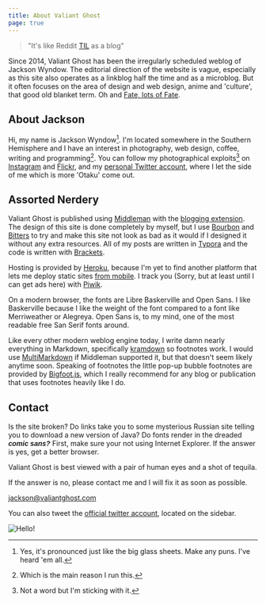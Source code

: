 ```yaml
---
title: About Valiant Ghost
page: true
---
```


> "It's like Reddit [TIL](https://www.reddit.com/r/todayilearned/) as a blog"

Since 2014, Valiant Ghost has been the irregularly scheduled weblog of Jackson Wyndow. The editorial direction of the website is vague, especially as this site also operates as a linkblog half the time and as a microblog. But it often focuses on the area of design and web design, anime and 'culture', that good old blanket term. Oh and [Fate, lots of Fate](https://valiantghost.com/tags/fate/). 

## About Jackson

Hi, my name is Jackson Wyndow[^2]. I'm located somewhere in the Southern Hemisphere and I have an interest in photography, web design, coffee, writing and programming[^3]. You can follow my photographical exploits[^4] on [Instagram](https://instagram.com/manotheclassics/) and [Flickr](https://www.flickr.com/photos/136705595@N02/), and my [personal Twitter account](https://twitter.com/ManOTheClassics), where I let the side of me which is more 'Otaku' come out.

## Assorted Nerdery

Valiant Ghost is published using [Middleman](middlemanapp.com/) with the [blogging extension](middlemanapp.com/basics/blogging/). The design of this site is done completely by myself, but I use [Bourbon](http://bourbon.io/) and [Bitters](http://bitters.bourbon.io/) to try and make this site not look as bad as it would if I designed it without any extra resources. All of my posts are written in [Typora](http://www.typora.io/) and the code is written with [Brackets](http://brackets.io).

Hosting is provided by [Heroku](https://heroku.com), because I'm yet to find another platform that lets me deploy static sites [from mobile](https://valiantghost.com/2016/02/heroku-middleman/). I track you (Sorry, but at least until I can get ads here) with [Piwik](http://piwik.org/). 

On a modern browser, the fonts are Libre Baskerville and Open Sans. I like Baskerville because I like the weight of the font compared to a font like Merriweather or Alegreya. Open Sans is, to my mind, one of the most readable free San Serif fonts around.

Like every other modern weblog engine today, I write damn nearly everything in Markdown, specifically [kramdown](http://kramdown.gettalong.org/) so footnotes work. I would use [MultiMarkdown](http://fletcher.github.io/MultiMarkdown-4/) if Middleman supported it, but that doesn't seem likely anytime soon. Speaking of footnotes the little pop-up bubble footnotes are provided by [Bigfoot.js](http://www.bigfootjs.com/), which I really recommend for any blog or publication that uses footnotes heavily like I do.

## Contact

Is the site broken? Do links take you to some mysterious Russian site telling you to download a new version of Java? Do fonts render in the dreaded <span style= "font-family: 'Comic Sans MS', cursive, sans-serif;"><i><b>comic sans?</b></i></span> First, make sure your not using Internet Explorer. If the answer is yes, get a better browser. 

Valiant Ghost is best viewed with a pair of human eyes and a shot of tequila.

If the answer is no, please contact me and I will fix it as soon as possible.

[jackson@valiantghost.com](mailto:jackson@valiantghost.com)

You can also tweet the [official twitter account](https://twitter.com/ValiantGhostCom), located on the sidebar. 

![Hello!](/images/android.gif)

[^1]: Hello!
[^2]: Yes, it's pronounced just like the big glass sheets. Make any puns. I've heard 'em all.
[^3]: Which is the main reason I run this.
[^4]: Not a word but I'm sticking with it.

